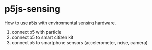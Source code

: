 # p5js-sensing

How to use p5js with environmental sensing hardware.

1) connect p5 with particle
2) connect p5 to smart citizen kit
3) connect p5 to smartphone sensors (accelerometer, noise, camera)

